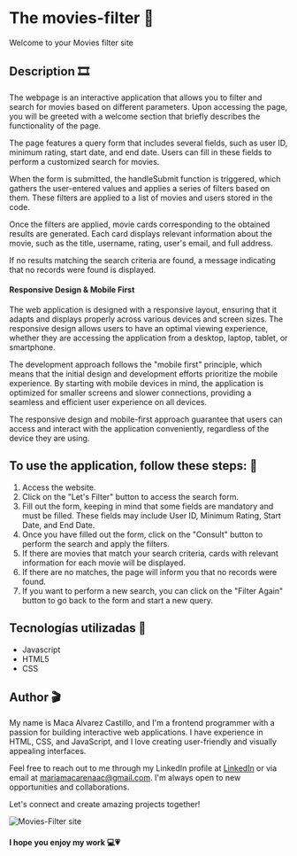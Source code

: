 # The movies-filter 🎥
Welcome to your Movies filter site

## Description 🎞️ 
The webpage is an interactive application that allows you to filter and search for movies based on different parameters. Upon accessing the page, you will be greeted with a welcome section that briefly describes the functionality of the page.

The page features a query form that includes several fields, such as user ID, minimum rating, start date, and end date. Users can fill in these fields to perform a customized search for movies.

When the form is submitted, the handleSubmit function is triggered, which gathers the user-entered values and applies a series of filters based on them. These filters are applied to a list of movies and users stored in the code.

Once the filters are applied, movie cards corresponding to the obtained results are generated. Each card displays relevant information about the movie, such as the title, username, rating, user's email, and full address.

If no results matching the search criteria are found, a message indicating that no records were found is displayed.

#### Responsive Design & Mobile First

The web application is designed with a responsive layout, ensuring that it adapts and displays properly across various devices and screen sizes. The responsive design allows users to have an optimal viewing experience, whether they are accessing the application from a desktop, laptop, tablet, or smartphone.

The development approach follows the "mobile first" principle, which means that the initial design and development efforts prioritize the mobile experience. By starting with mobile devices in mind, the application is optimized for smaller screens and slower connections, providing a seamless and efficient user experience on all devices.

The responsive design and mobile-first approach guarantee that users can access and interact with the application conveniently, regardless of the device they are using.

## To use the application, follow these steps: 🍿
1. Access the website.
2. Click on the "Let's Filter" button to access the search form.
3. Fill out the form, keeping in mind that some fields are mandatory and must be filled. These fields may include User ID, Minimum Rating, Start Date, and End Date.
4. Once you have filled out the form, click on the "Consult" button to perform the search and apply the filters.
5. If there are movies that match your search criteria, cards with relevant information for each movie will be displayed.
6. If there are no matches, the page will inform you that no records were found.
7. If you want to perform a new search, you can click on the "Filter Again" button to go back to the form and start a new query.

## Tecnologías utilizadas 📼
* Javascript
* HTML5
* CSS

## Author 🎬

My name is Maca Alvarez Castillo, and I'm a frontend programmer with a passion for building interactive web applications. I have experience in HTML, CSS, and JavaScript, and I love creating user-friendly and visually appealing interfaces.

Feel free to reach out to me through my LinkedIn profile at [LinkedIn](https://www.linkedin.com/in/maria-macarena-%C3%A1lvarez-castillo-56445a176/) or via email at [mariamacarenaac@gmail.com](mailto:your-email@gmail.com). I'm always open to new opportunities and collaborations.

Let's connect and create amazing projects together!

  
![Movies-Filter site]("src\assets\screenshoot.png")
#### I hope you enjoy my work 💻💗
